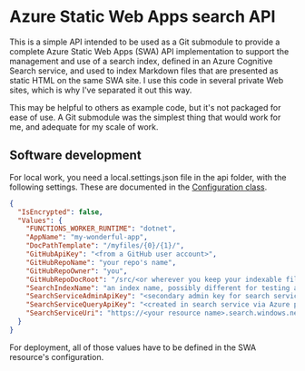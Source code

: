 # Azure Static Web Apps search API

This is a simple API intended to be used as a Git submodule to provide a
complete Azure Static Web Apps (SWA) API implementation to support the
management and use of a search index, defined in an Azure Cognitive Search
service, and used to index Markdown files that are presented as static HTML on
the same SWA site. I use this code in several private Web sites, which is why
I've separated it out this way.

This may be helpful to others as example code, but it's not packaged for ease of
use. A Git submodule was the simplest thing that would work for me, and adequate
for my scale of work.

## Software development

For local work, you need a local.settings.json file in the api folder, with the
following settings. These are documented in the 
[Configuration class](/api/Configuration.cs).

```json
{
  "IsEncrypted": false,
  "Values": {
    "FUNCTIONS_WORKER_RUNTIME": "dotnet",
    "AppName": "my-wonderful-app",
    "DocPathTemplate": "/myfiles/{0}/{1}/",
    "GitHubApiKey": "<from a GitHub user account>",
    "GitHubRepoName": "your repo's name",
    "GitHubRepoOwner": "you",
    "GitHubRepoDocRoot": "/src/<or wherever you keep your indexable files>",
    "SearchIndexName": "an index name, possibly different for testing and production",
    "SearchServiceAdminApiKey": "<secondary admin key for search service>",
    "SearchServiceQueryApiKey": "<created in search service via Azure portal>",
    "SearchServiceUri": "https://<your resource name>.search.windows.net",
  }
}
```

For deployment, all of those values have to be defined in the SWA resource's configuration.

